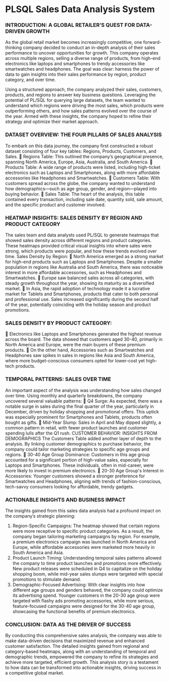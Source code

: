 # PLSQL Sales Data Analysis System



### INTRODUCTION: A GLOBAL RETAILER’S QUEST FOR DATA-DRIVEN GROWTH

As the global retail market becomes increasingly competitive, one forward-thinking company decided to conduct an in-depth analysis of their sales performance to uncover opportunities for growth. This company operates across multiple regions, selling a diverse range of products, from high-end electronics like laptops and smartphones to trendy accessories like smartwatches and headphones. The goal was clear: harness the power of data to gain insights into their sales performance by region, product category, and over time.

Using a structured approach, the company analyzed their sales, customers, products, and regions to answer key business questions. Leveraging the potential of PL/SQL for querying large datasets, the team wanted to understand which regions were driving the most sales, which products were outperforming others, and how sales patterns evolved over the course of the year. Armed with these insights, the company hoped to refine their strategy and optimize their market approach.


### DATASET OVERVIEW: THE FOUR PILLARS OF SALES ANALYSIS
To embark on this data journey, the company first constructed a robust dataset consisting of four key tables: Regions, Products, Customers, and Sales.
 Regions Table: This outlined the company’s geographical presence, spanning North America, Europe, Asia, Australia, and South America.
 Products Table: A wide range of products were listed, including high-ticket electronics such as Laptops and Smartphones, along with more affordable accessories like Headphones and Smartwatches.
 Customers Table: With customers spread across the globe, the company wanted to understand how demographics—such as age group, gender, and region—played into buying behavior.
 Sales Table: The heart of the analysis, this table contained every transaction, including sale date, quantity sold, sale amount, and the specific product and customer involved.

### HEATMAP INSIGHTS: SALES DENSITY BY REGION AND PRODUCT CATEGORY
The sales team and data analysts used PL/SQL to generate heatmaps that showed sales density across different regions and product categories. These heatmaps provided critical visual insights into where sales were strong, which products were popular, and how these trends evolved over time.
Sales Density by Region:
 North America emerged as a strong market for high-end products such as Laptops and Smartphones. Despite a smaller population in regions like Australia and South America, there was noticeable interest in more affordable accessories, such as Headphones and Smartwatches.
 Europe saw balanced sales across all categories, with steady growth throughout the year, showing its maturity as a diversified market.
 In Asia, the rapid adoption of technology made it a lucrative market for Tablets and Smartphones, products that cater to both personal and professional use. Sales increased significantly during the second half of the year, potentially coinciding with the holiday season and product promotions.

### SALES DENSITY BY PRODUCT CATEGORY:
 Electronics like Laptops and Smartphones generated the highest revenue across the board. The data showed that customers aged 30-40, primarily in North America and Europe, were the main buyers of these premium products.
 On the other hand, Accessories such as Smartwatches and Headphones saw spikes in sales in regions like Asia and South America, where more budget-conscious consumers opted for lower-cost yet high-tech products.

### TEMPORAL PATTERNS: SALES OVER TIME
An important aspect of the analysis was understanding how sales changed over time. Using monthly and quarterly breakdowns, the company uncovered several valuable patterns:
 Q4 Surge: As expected, there was a notable surge in sales during the final quarter of the year, particularly in December, driven by holiday shopping and promotional offers. This uptick was especially prominent for Smartphones and Tablets, products often bought as gifts.
 Mid-Year Slump: Sales in April and May dipped slightly, a common pattern in retail, with fewer product launches and customer spending lulls after the Q1 rush.
CUSTOMER BEHAVIOR: INSIGHTS FROM DEMOGRAPHICS
The Customers Table added another layer of depth to the analysis. By linking customer demographics to purchase behavior, the company could tailor marketing strategies to specific age groups and regions.
 30-40 Age Group Dominance: Customers in this age group accounted for a significant portion of high-value sales, especially for Laptops and Smartphones. These individuals, often in mid-career, were more likely to invest in premium electronics.
 20-30 Age Group's Interest in Accessories: Younger customers showed a stronger preference for Smartwatches and Headphones, aligning with trends of fashion-conscious, tech-savvy consumers looking for affordable, trendy gadgets.
### ACTIONABLE INSIGHTS AND BUSINESS IMPACT
The insights gained from this sales data analysis had a profound impact on the company’s strategic planning:
1. Region-Specific Campaigns: The heatmap showed that certain regions were more receptive to specific product categories. As a result, the company began tailoring marketing campaigns by region. For example, a premium electronics campaign was launched in North America and Europe, while affordable accessories were marketed more heavily in South America and Asia.
2. Product Launch Timing: Understanding temporal sales patterns allowed the company to time product launches and promotions more effectively. New product releases were scheduled in Q4 to capitalize on the holiday shopping boom, while mid-year sales slumps were targeted with special promotions to stimulate demand.
3. Demographic-Focused Advertising: With clear insights into how different age groups and genders behaved, the company could optimize its advertising spend. Younger customers in the 20-30 age group were targeted with flashy ads promoting accessories, while more serious, feature-focused campaigns were designed for the 30-40 age group, showcasing the functional benefits of premium electronics.

 

### CONCLUSION: DATA AS THE DRIVER OF SUCCESS
 
By conducting this comprehensive sales analysis, the company was able to make data-driven decisions that maximized revenue and enhanced customer satisfaction. The detailed insights gained from regional and category-based heatmaps, along with an understanding of temporal and demographic trends, empowered the company to refine its strategies and achieve more targeted, efficient growth.
This analysis story is a testament to how data can be transformed into actionable insights, driving success in a competitive global market.
